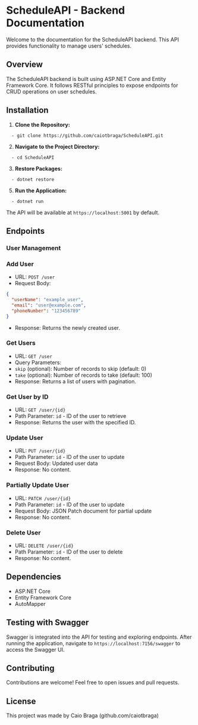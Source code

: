 # ScheduleAPI - Backend Documentation

Welcome to the documentation for the ScheduleAPI backend. This API provides functionality to manage users' schedules.

## Overview

The ScheduleAPI backend is built using ASP.NET Core and Entity Framework Core. It follows RESTful principles to expose endpoints for CRUD operations on user schedules.

## Installation

1. **Clone the Repository:**
```
  - git clone https://github.com/caiotbraga/ScheduleAPI.git
```
2. **Navigate to the Project Directory:**
```
  - cd ScheduleAPI
```
3. **Restore Packages:**
```
  - dotnet restore
```
5. **Run the Application:**
```
  - dotnet run
```


The API will be available at `https://localhost:5001` by default.

## Endpoints

### User Management

### **Add User**
- URL: `POST /user`
- Request Body: 
 ```json
 {
   "userName": "example_user",
   "email": "user@example.com",
   "phoneNumber": "123456789"
 }
 ```
- Response: Returns the newly created user.

### **Get Users**
- URL: `GET /user`
- Query Parameters: 
 - `skip` (optional): Number of records to skip (default: 0)
 - `take` (optional): Number of records to take (default: 100)
- Response: Returns a list of users with pagination.

### **Get User by ID**
- URL: `GET /user/{id}`
- Path Parameter: `id` - ID of the user to retrieve
- Response: Returns the user with the specified ID.

### **Update User**
- URL: `PUT /user/{id}`
- Path Parameter: `id` - ID of the user to update
- Request Body: Updated user data
- Response: No content.

### **Partially Update User**
- URL: `PATCH /user/{id}`
- Path Parameter: `id` - ID of the user to update
- Request Body: JSON Patch document for partial update
- Response: No content.

### **Delete User**
- URL: `DELETE /user/{id}`
- Path Parameter: `id` - ID of the user to delete
- Response: No content.

## Dependencies

- ASP.NET Core
- Entity Framework Core
- AutoMapper

## Testing with Swagger

Swagger is integrated into the API for testing and exploring endpoints. After running the application, navigate to `https://localhost:7156/swagger` to access the Swagger UI.

## Contributing

Contributions are welcome! Feel free to open issues and pull requests.

## License

This project was made by Caio Braga (github.com/caiotbraga)
